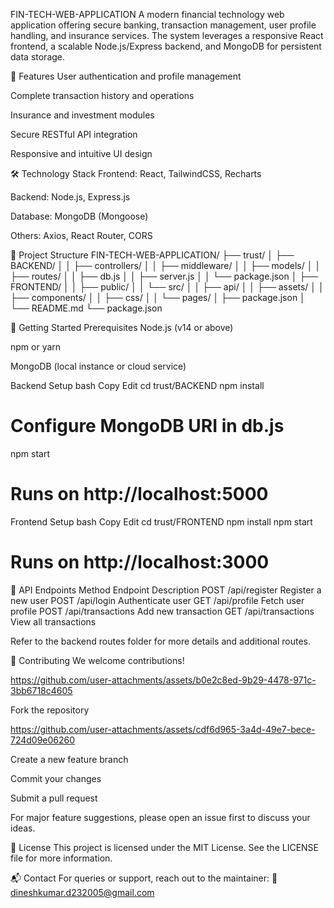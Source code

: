 FIN-TECH-WEB-APPLICATION
A modern financial technology web application offering secure banking, transaction management, user profile handling, and insurance services. The system leverages a responsive React frontend, a scalable Node.js/Express backend, and MongoDB for persistent data storage.

🚀 Features
User authentication and profile management

Complete transaction history and operations

Insurance and investment modules

Secure RESTful API integration

Responsive and intuitive UI design

🛠️ Technology Stack
Frontend: React, TailwindCSS, Recharts

Backend: Node.js, Express.js

Database: MongoDB (Mongoose)

Others: Axios, React Router, CORS

📁 Project Structure
FIN-TECH-WEB-APPLICATION/
├── trust/
│   ├── BACKEND/
│   │   ├── controllers/
│   │   ├── middleware/
│   │   ├── models/
│   │   ├── routes/
│   │   ├── db.js
│   │   ├── server.js
│   │   └── package.json
│   ├── FRONTEND/
│   │   ├── public/
│   │   └── src/
│   │       ├── api/
│   │       ├── assets/
│   │       ├── components/
│   │       ├── css/
│   │       └── pages/
│   ├── package.json
│   └── README.md
└── package.json

🧰 Getting Started
Prerequisites
Node.js (v14 or above)

npm or yarn

MongoDB (local instance or cloud service)

Backend Setup
bash
Copy
Edit
cd trust/BACKEND
npm install
# Configure MongoDB URI in db.js
npm start
# Runs on http://localhost:5000
Frontend Setup
bash
Copy
Edit
cd trust/FRONTEND
npm install
npm start
# Runs on http://localhost:3000
🔗 API Endpoints
Method	Endpoint	Description
POST	/api/register	Register a new user
POST	/api/login	Authenticate user
GET	/api/profile	Fetch user profile
POST	/api/transactions	Add new transaction
GET	/api/transactions	View all transactions

Refer to the backend routes folder for more details and additional routes.

🤝 Contributing
We welcome contributions!

https://github.com/user-attachments/assets/b0e2c8ed-9b29-4478-971c-3bb6718c4605



Fork the repository


https://github.com/user-attachments/assets/cdf6d965-3a4d-49e7-bece-724d09e06260


Create a new feature branch

Commit your changes

Submit a pull request

For major feature suggestions, please open an issue first to discuss your ideas.

📄 License
This project is licensed under the MIT License.
See the LICENSE file for more information.

📬 Contact
For queries or support, reach out to the maintainer:
📧 dineshkumar.d232005@gmail.com
